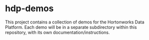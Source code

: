 hdp-demos
=========

 This project contains a collection of demos for the Hortonworks Data Platform. Each demo will be in a separate subdirectory within this repository, with its own documentation/instructions.
